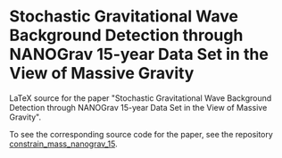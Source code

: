 # Stochastic Gravitational Wave Background Detection through NANOGrav 15-year Data Set in the View of Massive Gravity

LaTeX source for the paper "Stochastic Gravitational Wave Background Detection through NANOGrav 15-year Data Set in the View of Massive Gravity".

To see the corresponding source code for the paper, see the repository [constrain_mass_nanograv_15](https://github.com/ChrisChoi314/constrain_mass_nanograv_15).
